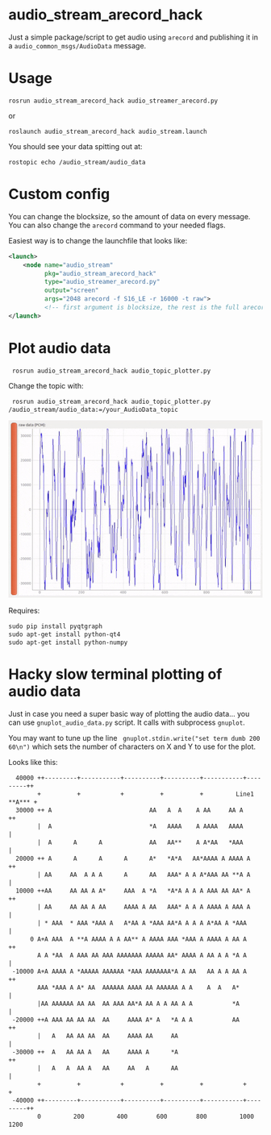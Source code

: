 # audio_stream_arecord_hack

Just a simple package/script to get audio using `arecord` and publishing it in a `audio_common_msgs/AudioData` message.

# Usage

    rosrun audio_stream_arecord_hack audio_streamer_arecord.py

or

    roslaunch audio_stream_arecord_hack audio_stream.launch

You should see your data spitting out at:

    rostopic echo /audio_stream/audio_data

# Custom config

You can change the blocksize, so the amount of data on every message. You can also change the `arecord` command to your needed flags.

Easiest way is to change the launchfile that looks like:

```xml
<launch>
    <node name="audio_stream" 
          pkg="audio_stream_arecord_hack"
          type="audio_streamer_arecord.py" 
          output="screen"
          args="2048 arecord -f S16_LE -r 16000 -t raw">
          <!-- first argument is blocksize, the rest is the full arecord command -->
</launch>
```

# Plot audio data
     rosrun audio_stream_arecord_hack audio_topic_plotter.py

Change the topic with:

     rosrun audio_stream_arecord_hack audio_topic_plotter.py /audio_stream/audio_data:=/your_AudioData_topic

![audio plot](audio_plot.gif)

Requires:
```
sudo pip install pyqtgraph
sudo apt-get install python-qt4
sudo apt-get install python-numpy
```

# Hacky slow terminal plotting of audio data
Just in case you need a super basic way of plotting the audio data... you can use `gnuplot_audio_data.py` script. It calls with subprocess `gnuplot`.

You may want to tune up the line ` gnuplot.stdin.write("set term dumb 200 60\n")` which sets the number of characters on X and Y to use for the plot.

Looks like this:
```
  40000 ++---------+-----------+----------+----------+-----------+---------++
        +          +           +          +          +         Line1 **A*** +
  30000 ++ A                           AA   A  A    A AA     AA A          ++
        |  A                           *A   AAAA    A AAAA   AAAA           |
        |  A      A      A             AA   AA**    A A*AA   *AAA           |
  20000 ++ A      A      A      A      A*   *A*A   AA*AAAA A AAAA A        ++
        | AA     AA  A A A      A      AA   AAA* A A A*AAA AA **A A         |
  10000 ++AA     AA AA A A*     AAA  A *A   *A*A A A A AAA AA AA* A        ++
        | AA     AA AA A AA     AAAA A AA   AAA* A A A AAAA A AAA A         |
        | * AAA  * AAA *AAA A   A*AA A *AAA AA*A A A A A*AA A *AAA          |
      0 A+A AAA  A **A AAAA A A AA** A AAAA AAA *AAA A AAAA A AA A         ++
        A A *AA  A AAA AA AAA AAAAAAA AAAAA AA* AAAA A AA A A *A A          |
 -10000 A+A AAAA A *AAAAA AAAAAA *AAA AAAAAAA*A A AA   AA A A AA A         ++
        AAA *AAA A A* AA  AAAAAA AAAA AA AAAAAA A A    A  A   A*            |
        |AA AAAAAA AA AA  AA AAA AA*A AA A A AA A A           *A            |
 -20000 ++A AAA AA AA AA  AA     AAAA A* A   *A A A           AA           ++
        |   A   AA AA AA  AA     AAAA AA     AA                             |
 -30000 ++  A   AA AA A   AA     AAAA A      *A                            ++
        |   A   A  AA A   AA     AA   A      AA                             |
        +          +           +          +          +           +          +
 -40000 ++---------+-----------+----------+----------+-----------+---------++
        0         200         400        600        800         1000       1200
```